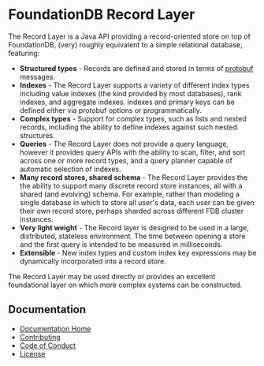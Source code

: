 # FoundationDB Record Layer

The Record Layer is a Java API providing a record-oriented store on top of FoundationDB, 
(very) roughly equivalent to a simple relational database, featuring:

* **Structured types** - Records are defined and stored in terms of
  [protobuf](https://developers.google.com/protocol-buffers/) messages.
* **Indexes** - The Record Layer supports a variety of different index
  types including value indexes (the kind provided by most databases),
  rank indexes, and aggregate indexes. Indexes and primary keys can
  be defined either via protobuf options or programmatically.
* **Complex types** - Support for complex types, such as lists and
  nested records, including the ability to define indexes against
  such nested structures.
* **Queries** - The Record Layer does not provide a query language, however
  it provides query APIs with the ability to scan, filter, and sort
  across one or more record types, and a query planner capable of
  automatic selection of indexes.
* **Many record stores, shared schema** - The Record Layer provides the
  the ability to support many discrete record store instances, all with
  a shared (and evolving) schema. For example, rather than modeling a
  single database in which to store all user's data, each user can be
  given their own record store, perhaps sharded across different FDB
  cluster instances.
* **Very light weight** - The Record layer is designed to be used in a
  large, distributed, stateless environment. The time between opening
  a store and the first query is intended to be measured in milliseconds.
* **Extensible** - New index types and custom index key expressions
  may be dynamically incorporated into a record store.

The Record Layer may be used directly or provides an excellent foundational
layer on which more complex systems can be constructed.

## Documentation

* [Documentation Home](docs/index.md)
* [Contributing](CONTRIBUTING.md)
* [Code of Conduct](CODE_OF_CONDUCT.md)
* [License](LICENSE)

